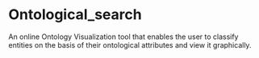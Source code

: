 Ontological_search
==================

An online Ontology Visualization tool that enables the user to classify entities on the basis of their ontological attributes and view it graphically.
